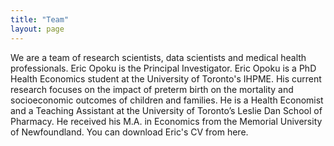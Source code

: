 ```yaml
---
title: "Team"
layout: page
---
```

We are a team of research scientists, data scientists and medical health professionals. Eric Opoku is the Principal Investigator.
Eric Opoku is a PhD Health Economics student at the University of Toronto's IHPME. His current research focuses on the impact of preterm birth on the mortality and socioeconomic outcomes of children and families.  He is a Health Economist and a Teaching Assistant at the University of Toronto’s Leslie Dan School of Pharmacy. He received his M.A. in Economics from the Memorial University of Newfoundland. You can download Eric's CV from here.

